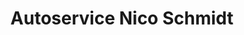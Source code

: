 ---
title: "Autoservice Nico Schmidt"
url: /niederer-flaeming/autoservice-nico-schmidt/
shop: Autowerkstatt
---